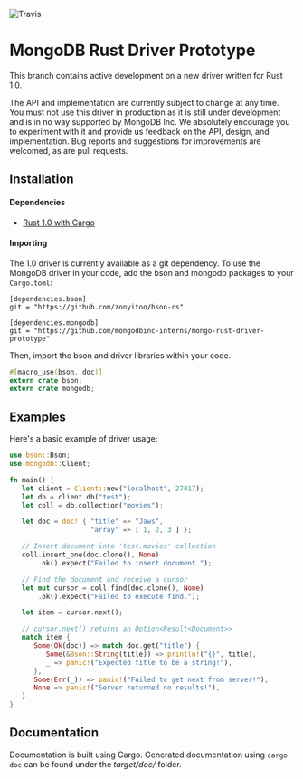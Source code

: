 ![Travis](https://travis-ci.org/mongodbinc-interns/mongo-rust-driver-prototype.svg)

MongoDB Rust Driver Prototype
=============================

This branch contains active development on a new driver written for Rust 1.0.

The API and implementation are currently subject to change at any time. You must not use this driver in production as it is still under development and is in no way supported by MongoDB Inc. We absolutely encourage you to experiment with it and provide us feedback on the API, design, and implementation. Bug reports and suggestions for improvements are welcomed, as are pull requests.

## Installation

#### Dependencies
- [Rust 1.0 with Cargo](http://rust-lang.org)

#### Importing
The 1.0 driver is currently available as a git dependency. To use the MongoDB driver in your code, add the bson and mongodb packages to your ```Cargo.toml```:
```
[dependencies.bson]
git = "https://github.com/zonyitoo/bson-rs"

[dependencies.mongodb]
git = "https://github.com/mongodbinc-interns/mongo-rust-driver-prototype"
```

Then, import the bson and driver libraries within your code.
```rust
#[macro_use(bson, doc)]
extern crate bson;
extern crate mongodb;
```

## Examples

Here's a basic example of driver usage:

```rust
use bson::Bson;
use mongodb::Client;

fn main() {
   let client = Client::new("localhost", 27017);
   let db = client.db("test");
   let coll = db.collection("movies");

   let doc = doc! { "title" => "Jaws",
                    "array" => [ 1, 2, 3 ] };

   // Insert document into 'test.movies' collection
   coll.insert_one(doc.clone(), None)
       .ok().expect("Failed to insert document.");

   // Find the document and receive a cursor
   let mut cursor = coll.find(doc.clone(), None)
       .ok().expect("Failed to execute find.");

   let item = cursor.next();

   // cursor.next() returns an Option<Result<Document>>
   match item {
      Some(Ok(doc)) => match doc.get("title") {
         Some(&Bson::String(title)) => println!("{}", title),
         _ => panic!("Expected title to be a string!"),
      },
      Some(Err(_)) => panic!("Failed to get next from server!"),
      None => panic!("Server returned no results!"),
   }
}
```

## Documentation
Documentation is built using Cargo. Generated documentation using ```cargo doc``` can be found under the _target/doc/_ folder.
